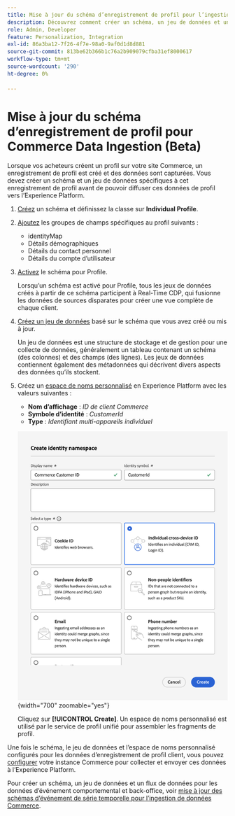 ```yaml
---
title: Mise à jour du schéma d’enregistrement de profil pour l’ingestion de données Commerce
description: Découvrez comment créer un schéma, un jeu de données et un flux de données pour collecter et envoyer des données d’enregistrement de profil Commerce à l’Experience Platform.
role: Admin, Developer
feature: Personalization, Integration
exl-id: 86a3ba12-7f26-4f7e-98a0-9af0d1d8d881
source-git-commit: 813be62b366b1c76a2b909079cfba31ef8000617
workflow-type: tm+mt
source-wordcount: '290'
ht-degree: 0%

---
```


# Mise à jour du schéma d’enregistrement de profil pour Commerce Data Ingestion (Beta)

Lorsque vos acheteurs créent un profil sur votre site Commerce, un enregistrement de profil est créé et des données sont capturées. Vous devez créer un schéma et un jeu de données spécifiques à cet enregistrement de profil avant de pouvoir diffuser ces données de profil vers l’Experience Platform.

1. [Créez](https://experienceleague.adobe.com/en/docs/experience-platform/xdm/ui/resources/schemas) un schéma et définissez la classe sur **Individual Profile**.

1. [Ajoutez](https://experienceleague.adobe.com/en/docs/experience-platform/xdm/ui/resources/schemas) les groupes de champs spécifiques au profil suivants :

   - identityMap
   - Détails démographiques
   - Détails du contact personnel
   - Détails du compte d’utilisateur

1. [Activez](https://experienceleague.adobe.com/en/docs/experience-platform/xdm/ui/resources/schemas) le schéma pour Profile.

   Lorsqu’un schéma est activé pour Profile, tous les jeux de données créés à partir de ce schéma participent à Real-Time CDP, qui fusionne les données de sources disparates pour créer une vue complète de chaque client.

1. [Créez un jeu de données](https://experienceleague.adobe.com/en/docs/platform-learn/implement-mobile-sdk/experience-cloud/platform) basé sur le schéma que vous avez créé ou mis à jour.

   Un jeu de données est une structure de stockage et de gestion pour une collecte de données, généralement un tableau contenant un schéma (des colonnes) et des champs (des lignes). Les jeux de données contiennent également des métadonnées qui décrivent divers aspects des données qu’ils stockent.

1. Créez un [espace de noms personnalisé](https://experienceleague.adobe.com/en/docs/experience-platform/identity/features/namespaces#create-namespaces) en Experience Platform avec les valeurs suivantes :

   - **Nom d’affichage** : _ID de client Commerce_
   - **Symbole d’identité** : _CustomerId_
   - **Type** : _Identifiant multi-appareils individuel_

   ![Créer un espace de noms personnalisé](assets/custom-namespace.png){width="700" zoomable="yes"}

   Cliquez sur **[!UICONTROL Create]**. Un espace de noms personnalisé est utilisé par le service de profil unifié pour assembler les fragments de profil.

Une fois le schéma, le jeu de données et l’espace de noms personnalisé configurés pour les données d’enregistrement de profil client, vous pouvez [configurer](connect-data.md#data-collection) votre instance Commerce pour collecter et envoyer ces données à l’Experience Platform.

Pour créer un schéma, un jeu de données et un flux de données pour les données d’événement comportemental et back-office, voir [ mise à jour des schémas d’événement de série temporelle pour l’ingestion de données Commerce](update-xdm.md).
